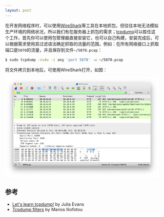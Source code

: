 ```yaml
---
layout: post
---
```


在开发网络程序时，可以使用[WireShark](https://www.wireshark.org)等工具在本地抓包，但往往本地无法模拟生产环境的网络状况，所以我们有在服务器上抓包的需求；[tcpdump](https://www.tcpdump.org/)可以胜任这个工作，首先你可以使用包管理器直接安装它，也可以自己构建，安装完成后，可以根据需求使用其过滤语法确定抓取的流量的范围，例如：在所有网络接口上抓取端口是`5070`的流量，并且保存到文件`~/5070.pcap`：

```bash
$ sudo tcpdump -nvAx -i any 'port 5070' -w ~/5070.pcap
```

将文件拷贝到本地后，可使用WireShark打开，如图：

![WireShark截图](/assets/img/b22dc2b9a85cd92f99123c0b.png)

## 参考

- [Let's learn tcpdump!](https://wizardzines.com/zines/tcpdump/) by Julia Evans
- [Tcpdump filters](http://www.cs.ucr.edu/~marios/ethereal-tcpdump.pdf) by Marios Iliofotou
